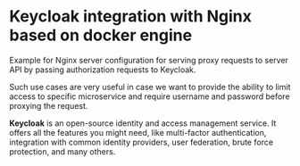 # Keycloak integration with Nginx based on docker engine

Example for Nginx server configuration for serving proxy requests to server API by passing authorization requests to Keycloak.

Such use cases are very useful in case we want to provide the ability to limit access to specific microservice and require username and password before proxying the request.

<b>Keycloak</b> is an open-source identity and access management service. It offers all the features you might need, like multi-factor authentication, integration with common identity providers, user federation, brute force protection, and many others.


